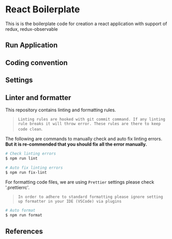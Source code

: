 # React Boilerplate
This is is the boilerplate code for creation a react application with support of redux, redux-observable

## Run Application
## Coding convention
## Settings
## Linter and formatter
This repository contains linting and formatting rules. 

> `Linting rules are hooked with git commit command. If any linting rule breaks it will throw error. These rules are there to keep code clean`.

The following are commands to manually check and auto fix linting errors. **But it is re-commended that you should fix all the error manually.**
```sh
# Check linting errors
$ npm run lint

# Auto fix linting errors
$ npm run fix-lint
```

For formatting code files, we are using `Prettier` settings please check '.prettierrc'.

> `In order to adhere to standard formatting please ignore setting up formatter in your IDE (VSCode) via plugins`

```sh
# Auto format
$ npm run format
```

## References